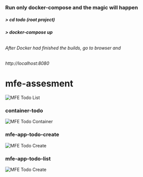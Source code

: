 ### Run only docker-compose and the magic will happen
##### > cd todo (root project)
##### > docker-compose up

######
###### After Docker had finished the builds, go to browser and
###### http://localhost:8080

# mfe-assesment
![MFE Todo List](https://i.ibb.co/mJZCdpX/image.png)

### container-todo

![MFE Todo Container](https://i.ibb.co/Gpm2vQD/image.png)

### mfe-app-todo-create

![MFE Todo Create](https://i.ibb.co/xHWjfNm/image.png)

### mfe-app-todo-list

![MFE Todo Create](https://i.ibb.co/HX3RD95/image.png)





